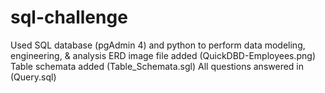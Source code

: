 # sql-challenge
Used SQL database (pgAdmin 4) and python to perform data modeling, engineering, &amp; analysis
ERD image file added (QuickDBD-Employees.png)
Table schemata added (Table_Schemata.sgl)
All questions answered in (Query.sql)
